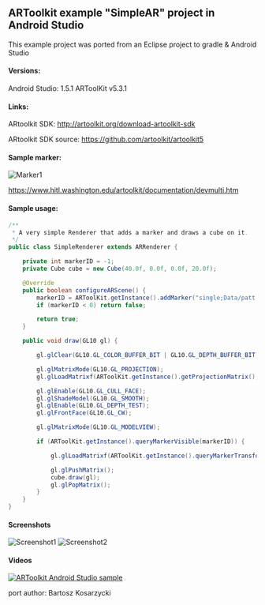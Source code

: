 ## ARToolkit example "SimpleAR" project in Android Studio

This example project was ported from an Eclipse project to gradle & Android Studio

#### Versions:
Android Studio: 1.5.1
ARToolKit v5.3.1


#### Links:
ARtoolkit SDK: http://artoolkit.org/download-artoolkit-sdk

ARtoolkit SDK source: https://github.com/artoolkit/artoolkit5

#### Sample marker:

![Marker1](https://raw.githubusercontent.com/kosiara/artoolkit-android-studio-example/master/sampleMarker/patt2.jpg)

https://www.hitl.washington.edu/artoolkit/documentation/devmulti.htm

#### Sample usage:

```java
/**
 * A very simple Renderer that adds a marker and draws a cube on it.
 */
public class SimpleRenderer extends ARRenderer {

	private int markerID = -1;
	private Cube cube = new Cube(40.0f, 0.0f, 0.0f, 20.0f);

	@Override
	public boolean configureARScene() {
		markerID = ARToolKit.getInstance().addMarker("single;Data/patt.hiro;80");
		if (markerID < 0) return false;

		return true;
	}

	public void draw(GL10 gl) {

		gl.glClear(GL10.GL_COLOR_BUFFER_BIT | GL10.GL_DEPTH_BUFFER_BIT);

		gl.glMatrixMode(GL10.GL_PROJECTION);
		gl.glLoadMatrixf(ARToolKit.getInstance().getProjectionMatrix(), 0);

		gl.glEnable(GL10.GL_CULL_FACE);
		gl.glShadeModel(GL10.GL_SMOOTH);
		gl.glEnable(GL10.GL_DEPTH_TEST);
		gl.glFrontFace(GL10.GL_CW);

		gl.glMatrixMode(GL10.GL_MODELVIEW);

		if (ARToolKit.getInstance().queryMarkerVisible(markerID)) {

			gl.glLoadMatrixf(ARToolKit.getInstance().queryMarkerTransformation(markerID), 0);

			gl.glPushMatrix();
			cube.draw(gl);
			gl.glPopMatrix();
		}
	}
}
```

#### Screenshots

![Screenshot1](https://raw.githubusercontent.com/kosiara/artoolkit-android-studio-example/master/screenshots/device-2015-12-09-102231.png)
![Screenshot2](https://raw.githubusercontent.com/kosiara/artoolkit-android-studio-example/master/screenshots/device-2015-12-09-102300.png)

#### Videos

[![ARToolkit Android Studio sample](http://img.youtube.com/vi/g2z9acgPVHw/0.jpg)](https://youtu.be/g2z9acgPVHw "ARToolkit Android Studio sample")


port author: Bartosz Kosarzycki
